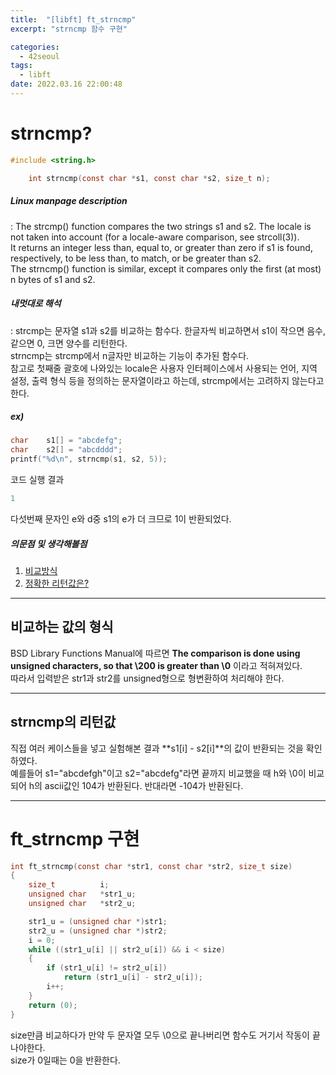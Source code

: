 ```yaml
---
title:  "[libft] ft_strncmp"
excerpt: "strncmp 함수 구현"

categories:
  - 42seoul
tags:
  - libft
date: 2022.03.16 22:00:48
---
```


# strncmp?

```c
#include <string.h>

    int strncmp(const char *s1, const char *s2, size_t n);
```

##### Linux manpage description    
:  The strcmp() function compares the two strings s1 and s2. The locale is not taken into account (for a locale-aware comparison, see strcoll(3)).    
It returns an integer less than, equal to, or greater than zero if s1 is found, respectively, to be less than, to match, or be greater than s2.    
The strncmp() function is similar, except it compares only the first (at most) n bytes of s1 and s2.    

##### 내멋대로 해석    
:  strcmp는 문자열 s1과 s2를 비교하는 함수다. 한글자씩 비교하면서 s1이 작으면 음수, 같으면 0, 크면 양수를 리턴한다.    
strncmp는 strcmp에서 n글자만 비교하는 기능이 추가된 함수다.    
참고로 첫째줄 괄호에 나와있는 locale은 사용자 인터페이스에서 사용되는 언어, 지역 설정, 출력 형식 등을 정의하는 문자열이라고 하는데, strcmp에서는 고려하지 않는다고 한다.    

##### ex)    
```c
char	s1[] = "abcdefg";
char	s2[] = "abcdddd";
printf("%d\n", strncmp(s1, s2, 5));
```
코드 실행 결과
```c
1
```
다섯번째 문자인 e와 d중 s1의 e가 더 크므로 1이 반환되었다.    

##### 의문점 및 생각해볼점    
1. [비교방식](#비교하는-값의-형식)    
2. [정확한 리턴값은?](#strncmp의-리턴값)    

***

## 비교하는 값의 형식
BSD Library Functions Manual에 따르면 **The	comparison is done using unsigned characters,	so that	\200 is greater than \0** 이라고 적혀져있다.    
따라서 입력받은 str1과 str2를 unsigned형으로 형변환하여 처리해야 한다.    

***

## strncmp의 리턴값
직접 여러 케이스들을 넣고 실험해본 결과 **s1[i] - s2[i]**의 값이 반환되는 것을 확인하였다.    
예를들어 s1="abcdefgh"이고 s2="abcdefg"라면 끝까지 비교했을 때 h와 \0이 비교되어 h의 ascii값인 104가 반환된다. 반대라면 -104가 반환된다.     

***

# ft_strncmp 구현

```c
int	ft_strncmp(const char *str1, const char *str2, size_t size)
{
	size_t			i;
	unsigned char	*str1_u;
	unsigned char	*str2_u;

	str1_u = (unsigned char *)str1;
	str2_u = (unsigned char *)str2;
	i = 0;
	while ((str1_u[i] || str2_u[i]) && i < size)
	{
		if (str1_u[i] != str2_u[i])
			return (str1_u[i] - str2_u[i]);
		i++;
	}
	return (0);
}
```
size만큼 비교하다가 만약 두 문자열 모두 \0으로 끝나버리면 함수도 거기서 작동이 끝나야한다.    
size가 0일때는 0을 반환한다.    


